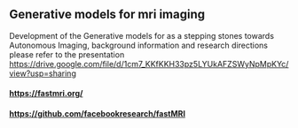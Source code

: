 ## Generative models for mri imaging

Development of the Generative models for as a stepping stones towards Autonomous Imaging, background information and research directions please refer to the presentation   https://drive.google.com/file/d/1cm7_KKfKKH33pz5LYUkAFZSWyNpMpKYc/view?usp=sharing

#### https://fastmri.org/
#### https://github.com/facebookresearch/fastMRI
